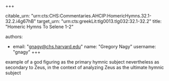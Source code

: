 +++


citable_urn: "urn:cts:CHS:Commentaries.AHCIP:HomericHymns.32.1-32.2.i4g67hB"
target_urn: "urn:cts:greekLit:tlg0013.tlg032:32.1-32.2"
title: "Homeric Hymns To Selene 1-2"

authors:
- email: "gnagy@chs.harvard.edu"
  name: "Gregory Nagy"
  username: "gnagy"
+++

<p>example of a god figuring as the primary hymnic subject nevertheless as secondary to Zeus, in the context of analyzing Zeus as the ultimate hymnic subject</p>